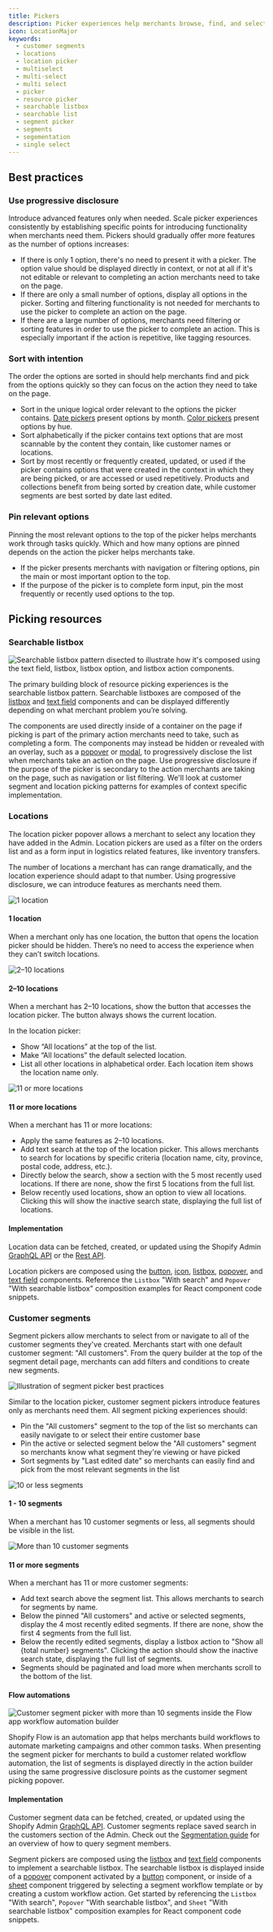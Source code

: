 ```yaml
---
title: Pickers
description: Picker experiences help merchants browse, find, and select from multiple options. Use them for selecting locations, customer segments, and more.
icon: LocationMajor
keywords:
  - customer segments
  - locations
  - location picker
  - multiselect
  - multi-select
  - multi select
  - picker
  - resource picker
  - searchable listbox
  - searchable list
  - segment picker
  - segments
  - segementation
  - single select
---
```


## Best practices

### Use progressive disclosure

Introduce advanced features only when needed. Scale picker experiences consistently by establishing specific points for introducing functionality when merchants need them. Pickers should gradually offer more features as the number of options increases:

- If there is only 1 option, there's no need to present it with a picker. The option value should be displayed directly in context, or not at all if it's not editable or relevant to completing an action merchants need to take on the page.
- If there are only a small number of options, display all options in the picker. Sorting and filtering functionality is not needed for merchants to use the picker to complete an action on the page.
- If there are a large number of options, merchants need filtering or sorting features in order to use the picker to complete an action. This is especially important if the action is repetitive, like tagging resources.

### Sort with intention

The order the options are sorted in should help merchants find and pick from the options quickly so they can focus on the action they need to take on the page.

- Sort in the unique logical order relevant to the options the picker contains. [Date pickers](/components/selection-and-input/date-picker) present options by month. [Color pickers](/components/selection-and-input/color-picker) present options by hue.
- Sort alphabetically if the picker contains text options that are most scannable by the content they contain, like customer names or locations.
- Sort by most recently or frequently created, updated, or used if the picker contains options that were created in the context in which they are being picked, or are accessed or used repetitively. Products and collections benefit from being sorted by creation date, while customer segments are best sorted by date last edited.

### Pin relevant options

Pinning the most relevant options to the top of the picker helps merchants work through tasks quickly. Which and how many options are pinned depends on the action the picker helps merchants take.

- If the picker presents merchants with navigation or filtering options, pin the main or most important option to the top.
- If the purpose of the picker is to complete form input, pin the most frequently or recently used options to the top.

## Picking resources

### Searchable listbox

![Searchable listbox pattern disected to illustrate how it's composed using the text field, listbox, listbox option, and listbox action components.](/images/foundations/patterns/pickers/searchable-listbox.png)

The primary building block of resource picking experiences is the searchable listbox pattern. Searchable listboxes are composed of the [listbox](/components/lists/listbox) and [text field](/components/selection-and-input/text-field) components and can be displayed differently depending on what merchant problem you’re solving.

The components are used directly inside of a container on the page if picking is part of the primary action merchants need to take, such as completing a form. The components may instead be hidden or revealed with an overlay, such as a [popover](/components/overlays/popover) or [modal](/components/overlays/modal), to progressively disclose the list when merchants take an action on the page. Use progressive disclosure if the purpose of the picker is secondary to the action merchants are taking on the page, such as navigation or list filtering. We'll look at customer segment and location picking patterns for examples of context specific implementation.

### Locations

The location picker popover allows a merchant to select any location they have added in the Admin. Location pickers are used as a filter on the orders list and as a form input in logistics related features, like inventory transfers.

The number of locations a merchant has can range dramatically, and the location experience should adapt to that number. Using progressive disclosure, we can introduce features as merchants need them.

![1 location](/images/foundations/patterns/pickers/locations-1.png)

#### 1 location

When a merchant only has one location, the button that opens the location picker should be hidden. There’s no need to access the experience when they can’t switch locations.

![2–10 locations](/images/foundations/patterns/pickers/locations-2-to-10.png)

#### 2–10 locations

When a merchant has 2–10 locations, show the button that accesses the location picker. The button always shows the current location.

In the location picker:

- Show “All locations” at the top of the list.
- Make “All locations” the default selected location.
- List all other locations in alphabetical order. Each location item shows the location name only.

![11 or more locations](/images/foundations/patterns/pickers/locations-11-or-more.png)

#### 11 or more locations

When a merchant has 11 or more locations:

- Apply the same features as 2–10 locations.
- Add text search at the top of the location picker. This allows merchants to search for locations by specific criteria (location name, city, province, postal code, address, etc.).
- Directly below the search, show a section with the 5 most recently used locations. If there are none, show the first 5 locations from the full list.
- Below recently used locations, show an option to view all locations. Clicking this will show the inactive search state, displaying the full list of locations.

#### Implementation

Location data can be fetched, created, or updated using the Shopify Admin [GraphQL API](https://shopify.dev/api/admin-graphql/2022-07/queries/locations) or the [Rest API](https://shopify.dev/api/admin-rest/2022-07/resources/location).

Location pickers are composed using the [button](/components/actions/button), [icon](/components/images-and-icons/icon), [listbox](/components/lists/listbox), [popover](/components/overlays/popover), and [text field](/components/selection-and-input/text-field) components. Reference the `Listbox` "With search" and `Popover` "With searchable listbox" composition examples for React component code snippets.

### Customer segments

Segment pickers allow merchants to select from or navigate to all of the customer segments they've created. Merchants start with one default customer segment: "All customers". From the query builder at the top of the segment detail page, merchants can add filters and conditions to create new segments.

![Illustration of segment picker best practices](/images/foundations/patterns/pickers/segment-picker-best-practices.png)

Similar to the location picker, customer segment pickers introduce features only as merchants need them. All segment picking experiences should:

- Pin the "All customers" segment to the top of the list so merchants can easily navigate to or select their entire customer base
- Pin the active or selected segment below the "All customers" segment so merchants know what segment they're viewing or have picked
- Sort segments by "Last edited date" so merchants can easily find and pick from the most relevant segments in the list

![10 or less segments ](/images/foundations/patterns/pickers/customer-segments-1-to-10.png)

#### 1 - 10 segments

When a merchant has 10 customer segments or less, all segments should be visible in the list.

![More than 10 customer segments](/images/foundations/patterns/pickers/customer-segments-11-or-more.png)

#### 11 or more segments

When a merchant has 11 or more customer segments:

- Add text search above the segment list. This allows merchants to search for segments by name.
- Below the pinned "All customers" and active or selected segments, display the 4 most recently edited segments. If there are none, show the first 4 segments from the full list.
- Below the recently edited segments, display a listbox action to "Show all {total number} segments". Clicking the action should show the inactive search state, displaying the full list of segments.
- Segments should be paginated and load more when merchants scroll to the bottom of the list.

#### Flow automations

![Customer segment picker with more than 10 segments inside the Flow app workflow automation builder](/images/foundations/patterns/pickers/sheet-with-customer-segments-11-or-more.png)

Shopify Flow is an automation app that helps merchants build workflows to automate marketing campaigns and other common tasks. When presenting the segment picker for merchants to build a customer related workflow automation, the list of segments is displayed directly in the action builder using the same progressive disclosure points as the customer segment picking popover.

#### Implementation

Customer segment data can be fetched, created, or updated using the Shopify Admin [GraphQL API](https://shopify.dev/api/admin-graphql/2022-07/objects/Segment). Customer segments replace saved search in the customers section of the Admin. Check out the [Segmentation guide](https://shopify.dev/api/examples/customer-segments) for an overview of how to query segment members.

Segment pickers are composed using the [listbox](/components/lists/listbox) and [text field](/components/selection-and-input/text-field) components to implement a searchable listbox. The searchable listbox is displayed inside of a [popover](/components/overlays/popover) component activated by a [button](/components/actions/button) component, or inside of a [sheet](/components/deprecated/sheet) component triggered by selecting a segment workflow template or by creating a custom workflow action. Get started by referencing the `Listbox` "With search", `Popover` "With searchable listbox", and `Sheet` "With searchable listbox" composition examples for React component code snippets.
